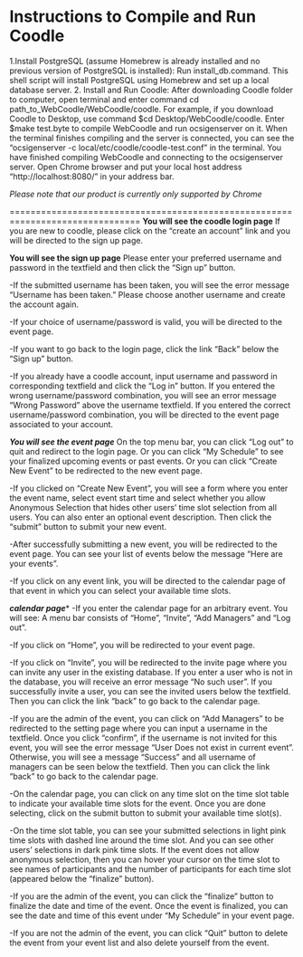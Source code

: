 Instructions to Compile and Run Coodle
===============================================================================
1.Install PostgreSQL (assume Homebrew is already installed and no previous version of PostgreSQL is installed):
  Run install_db.command.
This shell script will install PostgreSQL using Homebrew and set up a local database server.
2. Install and Run Coodle:
After downloading Coodle folder to computer, open terminal and enter command
cd path_to_WebCoodle/WebCoodle/coodle. For example, if you download Coodle to
Desktop, use command $cd Desktop/WebCoodle/coodle.
Enter $make test.byte to compile WebCoodle and run ocsigenserver on it.
When the terminal finishes compiling and the server is connected, you can see
the “ocsigenserver  -c local/etc/coodle/coodle-test.conf” in the terminal.
You have finished compiling WebCoodle and connecting to the ocsigenserver server.
Open Chrome browser and put your local host address “http://localhost:8080/” in
your address bar.

*Please note that our product is currently only supported by Chrome*

===============================================================================
******You will see the coodle login page******
If you are new to coodle, please click on the “create an account” link and you
will be directed to the sign up page.

******You will see the sign up page******
Please enter your preferred username and password in the textfield and then
click the “Sign up” button.

-If the submitted username has been taken, you will see the error message
“Username has been taken.” Please choose another username and create the
account again.

-If your choice of username/password is valid, you will be directed to
the event page.

-If you want to go back to the login page, click the link “Back” below the
“Sign up” button.

-If you already have a coodle account, input username and password in
corresponding textfield and click the “Log in” button. If you entered the wrong
username/password combination, you will see an error message “Wrong Password”
above the username textfield. If you entered the correct username/password
combination, you will be directed to the event page associated to your account.

*******You will see the event page*******
On the top menu bar, you can click “Log out” to quit and redirect to the login page.
Or you can click “My Schedule” to see your finalized upcoming events or past events.
Or you can click “Create New Event” to be redirected to the new event page.

-If you clicked on “Create New Event”, you will see a form where you enter
the event name, select event start time and select whether you allow Anonymous
Selection that hides other users’ time slot selection from all users. You can
also enter an optional event description. Then click the “submit” button to
submit your new event.

-After successfully submitting a new event, you will be redirected to the
event page. You can see your list of events below the message
“Here are your events”.

-If you click on any event link, you will be directed to the calendar page
of that event in which you can select your available time slots.

*******calendar page********
-If you enter the calendar page for an arbitrary event. You will see:
A menu bar consists of “Home”, “Invite”, “Add Managers” and “Log out”.

-If you click on “Home”, you will be redirected to your event page.

-If you click on “Invite”, you will be redirected to the invite page where
you can invite any user in the existing database. If you enter a user who is
not in the database, you will receive an error message “No such user”. If you
successfully invite a user, you can see the invited users below the textfield.
Then you can click the link “back” to go back to the calendar page.

-If you are the admin of the event, you can click on “Add Managers” to be
redirected to the setting page where you can input a username in the textfield.
Once you click “confirm”, if the username is not invited for this event, you
will see the error message “User Does not exist in current event”. Otherwise,
you will see a message “Success” and all username of managers can be seen below
the textfield. Then you can click the link “back” to go back to the calendar page.

-On the calendar page, you can click on any time slot on the time slot table to
indicate your available time slots for the event. Once you are done selecting,
click on the submit button to submit your available time slot(s).

-On the time slot table, you can see your submitted selections in light pink
time slots with dashed line around the time slot. And you can see other users’
selections in dark pink time slots. If the event does not allow anonymous
selection, then you can hover your cursor on the time slot to see names of
participants and the number of participants for each time slot (appeared below
the “finalize” button).

-If you are the admin of the event, you can click the “finalize” button to finalize
the date and time of the event. Once the event is finalized, you can see the date
and time of this event under “My Schedule” in your event page.

-If you are not the admin of the event, you can click “Quit” button to delete the
event from your event list and also delete yourself from the event.
